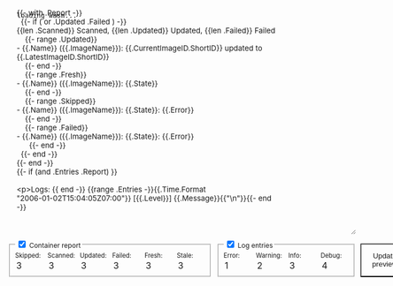 
<style>
    body {font-size: .75rem;}

    textarea {
        box-decoration-break: slice;
        overflow: auto;
        padding: 0.77em 1.18em;
        scrollbar-color: var(--md-default-fg-color--lighter) transparent;
        scrollbar-width: thin;
        touch-action: auto;
        word-break: normal;
        height: 420px;
    }

    textarea, input {
        background-color: var(--md-code-bg-color);
        border-width: 0;
        border-radius: 0.1rem;
        color: var(--md-code-fg-color);
        font-feature-settings: "kern";
        font-family: var(--md-code-font-family);
    }

    .numfield {
        font-size: .7rem;
        display: flex;
        flex-direction: column;
        justify-content: space-between;
    }
    label:not(:last-child) {
        /* margin-bottom: 0.5rem; */
    }

    button {
        border-radius: 0.1rem;
        color: var(--md-typeset-color);
        background-color: var(--md-primary-fg-color);
        
    }
    button:hover {
            background-color: var(--md-accent-fg-color);
        }

    input[type="number"] { width: 5ch; flex: 1; font-size: 1rem; }

    fieldset {
        margin-top: -0.5rem;
        display: flex;
        flex: 1;
        column-gap: 0.5rem;
    }

    #result {
        font-size: 0.7rem;
        background-color: var(--md-code-bg-color);
        scrollbar-color: var(--md-default-fg-color--lighter) transparent;
        scrollbar-width: thin;
        touch-action: auto;
        overflow: auto;
        padding: 0.77em 1.18em;
        margin:0;
        height: 540px;
    }

</style>
<script src="../assets/wasm_exec.js"></script>
<script>
    const updatePreview = () => {
        const form = document.querySelector('#tplprev');
        const input = form.template.value;
        console.log('Input: %o', input);
        const arrFromCount = (key) => Array.from(Array(form[key]?.valueAsNumber ?? 0), () => key);
        const states = form.enablereport.checked ? [
            ...arrFromCount("skipped"),
            ...arrFromCount("scanned"),
            ...arrFromCount("updated"),
            ...arrFromCount("failed" ),
            ...arrFromCount("fresh"  ),
            ...arrFromCount("stale"  ),
        ] : [];
        console.log("States: %o", states);
        const levels = form.enablelog.checked ? [
            ...arrFromCount("error"),
            ...arrFromCount("warning"),
            ...arrFromCount("info"),
            ...arrFromCount("debug"),
        ] : [];
        console.log("Levels: %o", levels);
        const output = WATCHTOWER.tplprev(input, states, levels);
        console.log('Output: \n%o', output);
        document.querySelector('#result').innerText = output;
    }
    const formSubmitted = (e) => {
        console.log("Event: %o", e);
        e.preventDefault();
        updatePreview();
    }
    let debounce;
    const inputUpdated = () => {
        if(debounce) clearTimeout(debounce);
        debounce = setTimeout(() => updatePreview(), 400);
    }
    const formChanged = (e) =>  {
        console.log('form changed: %o', e);
    }
    const go = new Go();
    WebAssembly.instantiateStreaming(fetch("../assets/tplprev.wasm"), go.importObject).then((result) => {
        document.querySelector('#loading').style.display = "none";
        go.run(result.instance);
        updatePreview();
    });
</script>




<form id="tplprev" onchange="inputUpdated()" onsubmit="formSubmitted(event)" style="margin: 0;display: flex; flex-direction: column; row-gap: 1rem; box-sizing: border-box; position: relative; margin-right: -13.3rem">
<pre id="loading" style="position: absolute; inset: 0; display: flex; padding: 1rem; box-sizing: border-box; background: var(--md-code-bg-color); margin-top: 0">loading wasm...</pre>


<div style="display: flex; flex:1; column-gap: 1rem;">
<textarea name="template" type="text" style="flex: 1" onkeyup="inputUpdated()">{{- with .Report -}}
  {{- if ( or .Updated .Failed ) -}}
{{len .Scanned}} Scanned, {{len .Updated}} Updated, {{len .Failed}} Failed
    {{- range .Updated}}
- {{.Name}} ({{.ImageName}}): {{.CurrentImageID.ShortID}} updated to {{.LatestImageID.ShortID}}
    {{- end -}}
    {{- range .Fresh}}
- {{.Name}} ({{.ImageName}}): {{.State}}
    {{- end -}}
    {{- range .Skipped}}
- {{.Name}} ({{.ImageName}}): {{.State}}: {{.Error}}
    {{- end -}}
    {{- range .Failed}}
- {{.Name}} ({{.ImageName}}): {{.State}}: {{.Error}}
      {{- end -}}
  {{- end -}}
{{- end -}}
{{- if (and .Entries .Report) }}

Logs:
{{ end -}}
{{range .Entries -}}{{.Time.Format "2006-01-02T15:04:05Z07:00"}} [{{.Level}}] {{.Message}}{{"\n"}}{{- end -}}</textarea>
</div>
<div style="display: flex; flex-direction: row; column-gap: 0.5rem">
<fieldset>
    <legend><label><input type="checkbox" name="enablereport" checked /> Container report</label></legend>
    <label class="numfield">
        Skipped:
        <input type="number" name="skipped" value="3" />
    </label>
    <label class="numfield">
        Scanned:
        <input type="number" name="scanned" value="3" />
    </label>
    <label class="numfield">
        Updated:
        <input type="number" name="updated" value="3" />
    </label>
    <label class="numfield">
        Failed:
        <input type="number" name="failed" value="3" />
    </label>
    <label class="numfield">
        Fresh:
        <input type="number" name="fresh" value="3" />
    </label>
    <label class="numfield">
        Stale:
        <input type="number" name="stale" value="3" />
    </label>
</fieldset>
<fieldset>
    <legend><label><input type="checkbox" name="enablelog" checked /> Log entries</label></legend>
    <label class="numfield">
        Error: 
        <input type="number" name="error" value="1" />
    </label>
    <label class="numfield">
        Warning:
        <input type="number" name="warning" value="2" />
    </label>
    <label class="numfield">
        Info:
        <input type="number" name="info" value="3" />
    </label>
    <label class="numfield">
        Debug:
        <input type="number" name="debug" value="4" />
    </label>
</fieldset>
<button type="submit" style="flex:1; min-width: 12ch; padding: 0.5rem">Update preview</button>
</div>
<div style="flex: 1; display: flex">
    <pre style="flex:1; width:100%" id="result"></pre>
</div>